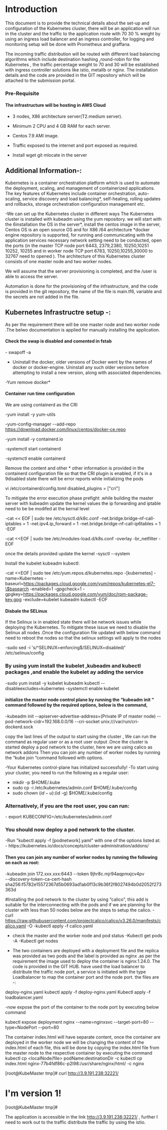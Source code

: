 <h1 >Introduction</h1>

This document is to provide the technical details about the set-up and configuration of the Kubernetes cluster, there will be an application will run in the cluster and the traffic to the application route with 70 30 % weight by using an ingress load balancer and an ingress controller, for logging and monitoring setup will be done with Prometheus and graffana.

The incoming traffic distribution will be routed with different load balancing algorithms which include destination hashing ,round-robin for the Kubernetes , the traffic percentage weight to 70 and 30 will be established with ingress controller solutions like istio, metallb or nginx. The installation details and the code are provided in the GIT repository which will be attached to the submission portal.  
<h3>Pre-Requisite </h3>
<h4>The infrastructure will be hosting in  AWS Cloud</h4>

- 3 nodes, X86 architecture server(T2.medium server).

- Minimum 2 CPU and 4 GB RAM for each server.
  
- Centos 7.9 AMI image.
  
- Traffic exposed to the internet and port exposed as required.
  
- Install wget git mlocate in the server
  
<h2>Additional Information-:</h2>
Kubernetes is a container orchestration platform which is used to automate the deployment, scaling, and management of containerized applications.  The key features of Kubernetes include container orchestration, auto-scaling, service discovery and load balancing*, self-healing, rolling updates and rollbacks, storage orchestration configuration management etc.

-We can set up the Kubernetes cluster in different ways The Kubernetes cluster is installed with kubeadm using the yum repository. we will start with the 6installation the OS in the server*, install the centos image in the server, Centos OS is an open source OS and for X86 /64 architecture *docker engine repository is supported, for running and communicating with the application services necessary network setting need to be conducted,  open the ports (in the master TCP node port 6443, 2379,2380, 10250,10251 10252, 10255 and in worker node TCP port 6783, 10250,10255,30000 to 32767 need to opened ). The architecture of this Kubernetes cluster consists of one master node and two worker nodes. 

We will assume that the server provisioning is completed, and the /user is able to access the server. 

Automation is done for the provisioning of the infrastructure, and the code is provided in the git repository, the name of the file is main.tf6, variable and the secrets are not added in the file.

<h2>Kubernetes Infrastructre setup -:</h2>

As per the requirement there will be one master node and two worker node .The belwo documentation is applied for manually installing the application. 

<h4>Check the swap is disabled and comented in fstab</h4>
- swapoff -a

- Uninstall the docker, older versions of Docker went by the names of docker or docker-engine. Uninstall any such older versions before attempting to install a new version, along with associated dependencies.

-Yum remove docker*
<h4>Container run time configuration</h4>

We are using containerd as the CRI

-yum install -y yum-utils

-yum-config-manager --add-repo https://download.docker.com/linux/centos/docker-ce.repo

-yum install -y containerd.io

-systemctl start containerd

-systemctl enable containerd

Remove the content and other * other information is provided in the containerd configuration file so that the CRI  plugin is enabled, if it's in a 9disabled state there will be error reports while initializing the pods

vi  /etc/containerd/config.toml
disabled_plugins = ["cri"]

To mitigate the error execution phase prefight  .while building the master server with kubeadm update the kernel values the ip forwarding and iptable need to be be modifed at the kernal level 

-cat << EOF | sudo tee /etc/sysctl.d/k8c.conf
-net.bridge.bridge-nf-call-iptables = 1
-net.ipv4.ip_forward                = 1
-net.bridge.bridge-nf-call-ip6tables = 1
-EOF

-cat <<EOF | sudo tee /etc/modules-load.d/k8s.conf
-overlay
-br_netfilter
-EOF

once the details provided update the kernel 
-sysctl --system

Install the kubelet kubeadm kubectl:

-cat <<EOF | sudo tee /etc/yum.repos.d/kubernetes.repo
-[kubernetes]
-name=Kubernetes
-baseurl=https://packages.cloud.google.com/yum/repos/kubernetes-el7-\$basearch
-enabled=1
-gpgcheck=1
-gpgkey=https://packages.cloud.google.com/yum/doc/rpm-package-key.gpg
-exclude=kubelet kubeadm kubectl
-EOF

<h4>Disbale the SELinux </h4>

If the Selinux ix in enabled state there will be network issues while deploying the Kubernetes. To mitigate these issue we need to disable the Selinux all nodes .Once the configuration file updated with below command need to reboot the nodes so that the selinux settings will apply to the nodes
 
-sudo sed -i 's/^SELINUX=enforcing$/SELINUX=disabled/' /etc/selinux/config

<h3>By using yum install the kubelet ,kubeadm and  kubectl packages ,and enable the kubelet ay adding the service </h3>
-sudo yum install -y kubelet kubeadm kubectl --disableexcludes=kubernetes
-systemctl enable kubelet

<h4>initialize the master node control plane  by running the “kubeadm init “ command followed by the required options, below is the command,</h4>

-kubeadm init --apiserver-advertise-address=(Private IP of master node) --pod-network-cidr=192.168.0.0/16 --cri-socket unix:///var/run/cri-dockerd.sock

copy the last lines of the output to start using the cluster ,  We can run the command as regular user or as a root user output .Once the cluster is started deploy a pod network to the cluster, here we are using calico as network addons Then you can join any number of worker nodes by running the “kube join “command followed with options. 

-Your Kubernetes control-plane has initialized successfully!
-To start using your cluster, you need to run the following as a regular user: 
 - mkdir -p $HOME/.kube
 - sudo cp -i /etc/kubernetes/admin.conf $HOME/.kube/config
 - sudo chown $(id -u):$(id -g) $HOME/.kube/config
<h3>Alternatively, if you are the root user, you can run:</h3>
 - export KUBECONFIG=/etc/kubernetes/admin.conf

<h3>You should now deploy a pod network to the cluster.</h3>
-Run "kubectl apply -f [podnetwork].yaml" with one of the options listed at:
-  https://kubernetes.io/docs/concepts/cluster-administration/addons/

<h4>Then you can join any number of worker nodes by running the following on each as root:</h4>

-kubeadm join 172.xxx.xxx:6443 --token 9jhr8c.mjr94aqpmxjcv4pv \
        --discovery-token-ca-cert-hash sha256:f5782e15572367d5b0693ad1ab0f13c9b36f2f8027494b0d2052f273363d

#Installing the pod network to the cluster by using “calico”, this add is suitable for the interconnecting with the pods and if we are planning for the cluster with less than 50 nodes below are the steps to setup the calico.
-curl https://raw.githubusercontent.com/projectcalico/calico/v3.26.0/manifests/calico.yaml -O
-kubectl apply -f calico.yaml 

- check the master and the worker node and pod  status 
-Kubectl get pods -A
-Kubectl get nodes

- The two containers are deployed with a deployment file and the replica was provided as two pods and the label is provided as nginx .as per the requirement the image used to deploy the container is nginx:1.24.0. The code is provided in the GIT HUB.  have used the load balancer to distribute the traffic node port, a service is initiated with the type Loadbalancer to map the container port and the node port.
the files are -:

deploy-nginx.yaml
kubectl apply -f deploy-nginx.yaml
Kubectl apply -f loadbalancer.yaml

-now expose the port of the container to the node port by executing below command 

kubectl expose deployment nginx --name=nginxsvc --target-port=80 --type=NodePort --port=80

The container index.html will have separate content, once the container are deployed in the worker node we will be changing the content of the index.html of each file, this will be done by copying the index.html file from the master node to the respective container by executing the command 
kubectl cp <localNode/file> podName:destinationDir -c <Containername>
kubectl cp index.html nginx-77b4fdf86c-p2l98:/usr/share/nginx/html/ -c nginx

[root@KubeMaster tmp]# curl http://3.9.191.238:32221/
<!DOCTYPE html>
<html>
<head>
<title>Container 1</title>
</head>
<body>

<h1>I'm version 1!</h1>


</body>
</html>
[root@KubeMaster tmp]#



The application is accessible in the link http://3.9.191.238:32221/ , further I need to work out to the traffic distribute the traffic by using the istio.


